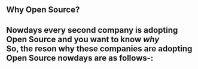 ## Why Open Source?<br>
Nowdays every second company is adopting Open Source and you want to know ***why***<br>
So, the reson why these companies are adopting Open Source nowdays are as follows-:
- 
